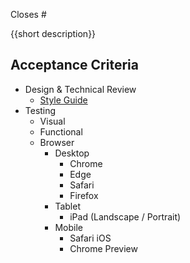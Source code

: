 Closes #

{{short description}}

## Acceptance Criteria

- Design & Technical Review
  - [Style Guide](https://stenciljs.com/docs/style-guide)
- Testing
  - Visual
  - Functional
  - Browser
      - Desktop
          - Chrome
          - Edge
          - Safari
          - Firefox
      - Tablet
          - iPad (Landscape / Portrait)
      - Mobile
          - Safari iOS
          - Chrome Preview
